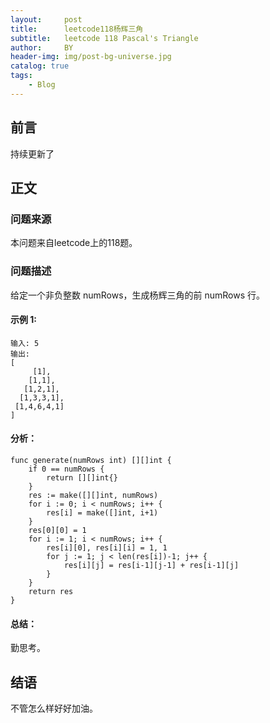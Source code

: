 ```yaml
---
layout:     post
title:      leetcode118杨辉三角
subtitle:   leetcode 118 Pascal's Triangle
author:     BY
header-img: img/post-bg-universe.jpg
catalog: true
tags:
    - Blog
---
```



## 前言

持续更新了

## 正文

### 问题来源

本问题来自leetcode上的118题。  

### 问题描述

给定一个非负整数 numRows，生成杨辉三角的前 numRows 行。  

#### 示例 1:
```
输入: 5
输出:
[
     [1],
    [1,1],
   [1,2,1],
  [1,3,3,1],
 [1,4,6,4,1]
]
```

#### 分析：  
```
func generate(numRows int) [][]int {
    if 0 == numRows {
        return [][]int{}
    }
    res := make([][]int, numRows)
    for i := 0; i < numRows; i++ {
        res[i] = make([]int, i+1)
    }
    res[0][0] = 1
    for i := 1; i < numRows; i++ {
        res[i][0], res[i][i] = 1, 1
        for j := 1; j < len(res[i])-1; j++ {
            res[i][j] = res[i-1][j-1] + res[i-1][j]
        }
    }
    return res
}
```

#### 总结：
勤思考。  

## 结语
不管怎么样好好加油。  
